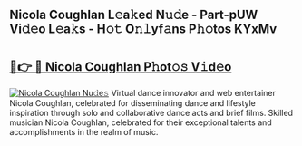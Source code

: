 ## Nicola Coughlan L𝚎a𝚔ed N𝚞𝚍e - Part-pUW Vi𝚍𝚎o L𝚎a𝚔s - H𝚘𝚝 O𝚗𝚕yf𝚊ns P𝚑𝚘tos KYxMv

# <h2><a href="http://kfdb31.oniu.top/?m=Nicola+Coughlan">🔗👉 🔴 Nicola Coughlan P𝚑ot𝚘𝚜 V𝚒d𝚎o</a></h2>

[![Nicola Coughlan Nu𝚍e𝚜](https://i.imgur.com/0qMVB7G.gif)](http://kfdb31.oniu.top/?m=Nicola+Coughlan)
Virtual dance innovator and web entertainer Nicola Coughlan, celebrated for disseminating dance and lifestyle inspiration through solo and collaborative dance acts and brief films. Skilled musician Nicola Coughlan, celebrated for their exceptional talents and accomplishments in the realm of music.  
